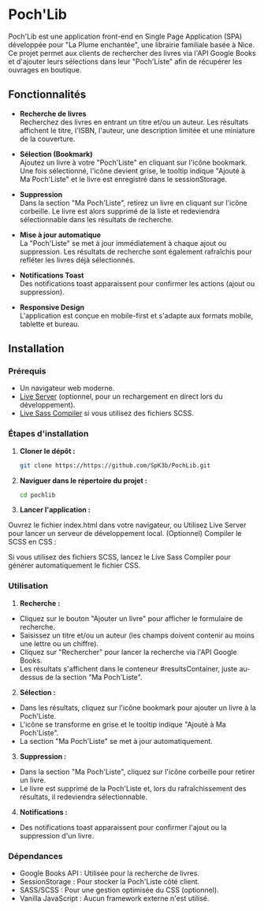 # Poch'Lib

Poch'Lib est une application front-end en Single Page Application (SPA) développée pour "La Plume enchantée", une librairie familiale basée à Nice. Ce projet permet aux clients de rechercher des livres via l'API Google Books et d'ajouter leurs sélections dans leur "Poch'Liste" afin de récupérer les ouvrages en boutique.

## Fonctionnalités

- **Recherche de livres**  
  Recherchez des livres en entrant un titre et/ou un auteur. Les résultats affichent le titre, l'ISBN, l'auteur, une description limitée et une miniature de la couverture.

- **Sélection (Bookmark)**  
  Ajoutez un livre à votre "Poch'Liste" en cliquant sur l'icône bookmark. Une fois sélectionné, l'icône devient grise, le tooltip indique "Ajouté à Ma Poch'Liste" et le livre est enregistré dans le sessionStorage.

- **Suppression**  
  Dans la section "Ma Poch'Liste", retirez un livre en cliquant sur l'icône corbeille. Le livre est alors supprimé de la liste et redeviendra sélectionnable dans les résultats de recherche.

- **Mise à jour automatique**  
  La "Poch'Liste" se met à jour immédiatement à chaque ajout ou suppression. Les résultats de recherche sont également rafraîchis pour refléter les livres déjà sélectionnés.

- **Notifications Toast**  
  Des notifications toast apparaissent pour confirmer les actions (ajout ou suppression).

- **Responsive Design**  
  L'application est conçue en mobile-first et s'adapte aux formats mobile, tablette et bureau.

## Installation

### Prérequis

- Un navigateur web moderne.
- [Live Server](https://marketplace.visualstudio.com/items?itemName=ritwickdey.LiveServer) (optionnel, pour un rechargement en direct lors du développement).
- [Live Sass Compiler](https://marketplace.visualstudio.com/items?itemName=ritwickdey.LiveSassCompiler) si vous utilisez des fichiers SCSS.

### Étapes d'installation

1. **Cloner le dépôt :**
    ```bash
    git clone https://https://github.com/SpK3b/PochLib.git

2. **Naviguer dans le répertoire du projet :**

    ```bash
    cd pochlib   

3. **Lancer l'application :** 

Ouvrez le fichier index.html dans votre navigateur, ou
Utilisez Live Server pour lancer un serveur de développement local.
(Optionnel) Compiler le SCSS en CSS :

Si vous utilisez des fichiers SCSS, lancez le Live Sass Compiler pour générer automatiquement le fichier CSS.


### Utilisation

1. **Recherche :**

- Cliquez sur le bouton "Ajouter un livre" pour afficher le formulaire de recherche.
- Saisissez un titre et/ou un auteur (les champs doivent contenir au moins une lettre ou un chiffre).
- Cliquez sur "Rechercher" pour lancer la recherche via l'API Google Books.
- Les résultats s'affichent dans le conteneur #resultsContainer, juste au-dessus de la section "Ma Poch'Liste".

2. **Sélection :**

- Dans les résultats, cliquez sur l'icône bookmark pour ajouter un livre à la Poch'Liste.
- L'icône se transforme en grise et le tooltip indique "Ajouté à Ma Poch'Liste".
- La section "Ma Poch'Liste" se met à jour automatiquement.

3. **Suppression :**

- Dans la section "Ma Poch'Liste", cliquez sur l'icône corbeille pour retirer un livre.
- Le livre est supprimé de la Poch'Liste et, lors du rafraîchissement des résultats, il redeviendra sélectionnable.

4. **Notifications :**

- Des notifications toast apparaissent pour confirmer l'ajout ou la suppression d'un livre.

### Dépendances

- Google Books API : Utilisée pour la recherche de livres.
- SessionStorage : Pour stocker la Poch'Liste côté client.
- SASS/SCSS : Pour une gestion optimisée du CSS (optionnel).
- Vanilla JavaScript : Aucun framework externe n'est utilisé.
